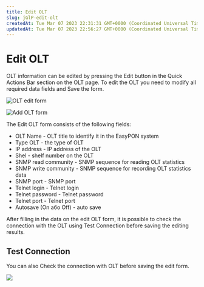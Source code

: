 ```yaml
---
title: Edit OLT
slug: jGlP-edit-olt
createdAt: Tue Mar 07 2023 22:31:31 GMT+0000 (Coordinated Universal Time)
updatedAt: Tue Mar 07 2023 22:56:27 GMT+0000 (Coordinated Universal Time)
---
```


# Edit OLT

OLT information can be edited by pressing the Edit button in the Quick Actions Bar section on the OLT page. To edit the OLT you need to modify all required data fields and Save the form.

![OLT edit form](../.gitbook/assets/JB0yftS\_ftq5AdPMTZ8Nd\_image.png)

![Add OLT form](../.gitbook/assets/WBMIZOzWHg\_wssMRRFsyy\_image.png)

The Edit OLT form consists of the following fields:

* OLT Name - OLT title to identify it in the EasyPON system
* Type OLT - the type of OLT
* IP address - IP address of the OLT
* Shel - shelf number on the OLT
* SNMP read community - SNMP sequence for reading OLT statistics
* SNMP write community - SNMP sequence for recording OLT statistics data
* SNMP port - SNMP port
* Telnet login - Telnet login
* Telnet password - Telnet password
* Telnet port - Telnet port
* Autosave (On або Off) - auto save

After filling in the data on the edit OLT form, it is possible to check the connection with the OLT using Test Connection before saving the editing results.

## Test Connection

You can also Check the connection with OLT before saving the edit form.

![](../.gitbook/assets/6kFO0QOPCwszoNkunMh2v\_image.png)
